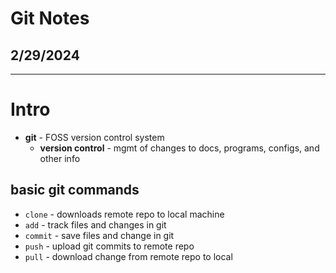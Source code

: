 # Git Notes
## 2/29/2024
---
# Intro

- **git** - FOSS version control system
    - **version control** - mgmt of changes to docs, programs, configs, and other info  
## basic git commands 
- `clone` -  downloads remote repo to local machine
- `add` - track files and changes in git 
- `commit` - save files and change in git 
- `push` - upload git commits to remote repo
- `pull` - download change from remote repo to local

